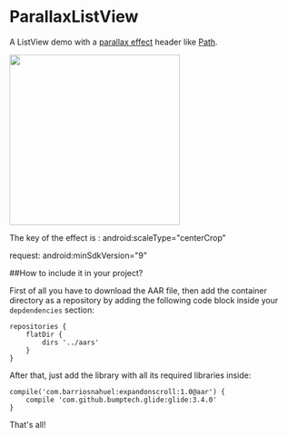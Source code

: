 ParallaxListView
================

A  ListView demo with a [parallax effect](http://en.wikipedia.org/wiki/Parallax) header like [Path](https://path.com/).


<img src="img_sample.gif" height=300>

The key of the effect is :
          android:scaleType="centerCrop"

request:
          android:minSdkVersion="9"

##How to include it in your project?

First of all you have to download the AAR file, then add the container directory as a repository by adding the following code block inside your `depdendencies` section:

    repositories {
        flatDir {
            dirs '../aars'
        }
    }

After that, just add the library with all its required libraries inside:

    compile('com.barriosnahuel:expandonscroll:1.0@aar') {
        compile 'com.github.bumptech.glide:glide:3.4.0'
    }

That's all!